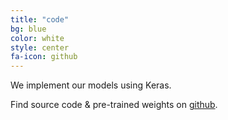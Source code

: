 ```yaml
---
title: "code"
bg: blue
color: white
style: center
fa-icon: github
---
```


<!-- <img src="./assets/pytorch.png" alt="pytorch" style="width: 120px;"/> -->

We implement our models using Keras. 

Find source code & pre-trained weights on [github](https://github.com/imatge-upc/pathgan).
